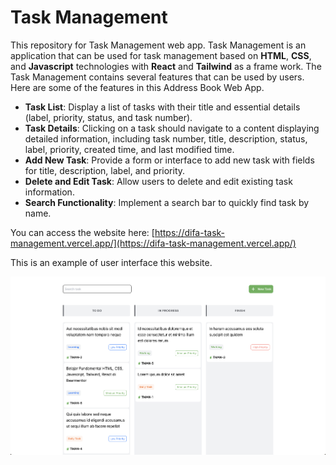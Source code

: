 # Task Management

This repository for Task Management web app. Task Management is an application that can be used for task management based on **HTML**, **CSS**, and **Javascript** technologies with **React** and **Tailwind** as a frame work. The Task Management contains several features that can be used by users. Here are some of the features in this Address Book Web App.

- **Task List**: Display a list of tasks with their title and essential details (label, priority, status, and task number).
- **Task Details**: Clicking on a task should navigate to a content displaying detailed information, including task number, title, description, status, label, priority, created time, and last modified time.
- **Add New Task**: Provide a form or interface to add new task with fields for title, description, label, and priority.
- **Delete and Edit Task**: Allow users to delete and edit existing task information.
- **Search Functionality**: Implement a search bar to quickly find task by name.

You can access the website here:
[https://difa-task-management.vercel.app/](https://difa-task-management.vercel.app/)

This is an example of user interface this website.

![Home Page](/src/assets/images/sample-ui.png)
